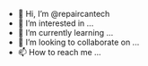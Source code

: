 - 👋 Hi, I’m @repaircantech
- 👀 I’m interested in ...
- 🌱 I’m currently learning ...
- 💞️ I’m looking to collaborate on ...
- 📫 How to reach me ...

<!---
repaircantech/repaircantech is a ✨ special ✨ repository because its `README.md` (this file) appears on your GitHub profile.
You can click the Preview link to take a look at your changes.
--->
